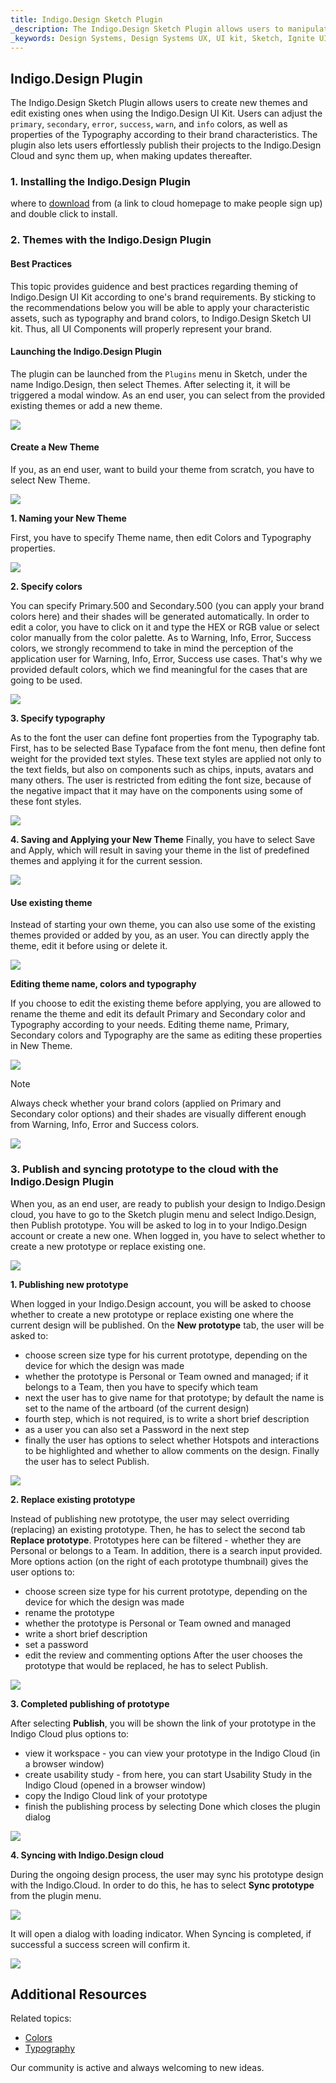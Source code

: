 ```yaml
---
title: Indigo.Design Sketch Plugin
_description: The Indigo.Design Sketch Plugin allows users to manipulate the theme of the UI Kit, publish and keep their projects synced to the Indigo.Design Cloud.
_keywords: Design Systems, Design Systems UX, UI kit, Sketch, Ignite UI for Angular, Sketch to Angular, Sketch to Angular, Angular, Angular Design System, Export code from Sketch, Design Kits for Angular, Sketch HTML, Sketch to HTML, Sketch UI kits, Sketch Theme, Theme Editor
---
```


## Indigo.Design Plugin

The Indigo.Design Sketch Plugin allows users to create new themes and edit existing ones when using the Indigo.Design UI Kit. Users can adjust the `primary`, `secondary`, `error`, `success`, `warn`, and `info` colors, as well as properties of the Typography according to their brand characteristics. The plugin also lets users effortlessly publish their projects to the Indigo.Design Cloud and sync them up, when making updates thereafter.

### 1. Installing the Indigo.Design Plugin

where to [download]() from (a link to cloud homepage to make people sign up) and double click to install.

### 2. Themes with the Indigo.Design Plugin

#### Best Practices

This topic provides guidence and best practices regarding theming of Indigo.Design UI Kit according to one's brand requirements. By sticking to the recommendations below you will be able to apply your characteristic assets, such as typography and brand colors, to Indigo.Design Sketch UI kit. Thus, all UI Components will properly represent your brand.

#### Launching the Indigo.Design Plugin

The plugin can be launched from the `Plugins` menu in Sketch, under the name Indigo.Design, then select Themes. After selecting it, it will be triggered a modal window. As an end user, you can select from the provided existing themes or add a new theme.

<img src="images/Sync_themes_plugin_Launching_the_plugin.png" srcset="images/Sync_themes_plugin_Launching_the_plugin@2x.png 2x" />

#### Create a New Theme

If you, as an end user, want to build your theme from scratch, you have to select New Theme.

<img src="images/Sync_themes_plugin_Start_New_Theme.png" srcset="images/Sync_themes_plugin_Start_New_Theme@2x.png 2x" />

**1. Naming your New Theme**

First, you have to specify Theme name, then edit Colors and Typography properties.

<img src="images/Sync_themes_plugin_Naming_your_New_Theme.png" srcset="images/Sync_themes_plugin_Naming_your_New_Theme@2x.png 2x" />

**2. Specify colors**

You can specify Primary.500 and Secondary.500 (you can apply your brand colors here) and their shades will be generated automatically. In order to edit a color, you have to click on it and type the HEX or RGB value or select color manually from the color palette. As to Warning, Info, Error, Success colors, we strongly recommend to take in mind the perception of the application user for Warning, Info, Error, Success use cases. That's why we provided default colors, which we find meaningful for the cases that are going to be used.

<img src="images/Sync_themes_plugin_Specify_colors.png" srcset="images/Sync_themes_plugin_Specify_colors@2x.png 2x" />

**3. Specify typography**

As to the font the user can define font properties from the Typography tab. First, has to be selected Base Typaface from the font menu, then define font weight for the provided text styles. These text styles are applied not only to the text fields, but also on components such as chips, inputs, avatars and many others. The user is restricted from editing the font size, because of the negative impact that it may have on the components using some of these font styles.

<img src="images/Sync_themes_plugin_Specify_typography.png" srcset="images/Sync_themes_plugin_Specify_typography@2x.png 2x" />

**4. Saving and Applying your New Theme**
Finally, you have to select Save and Apply, which will result in saving your theme in the list of predefined themes and applying it for the current session.

<img src="images/Sync_themes_plugin_Saving_and_Applying_New_Theme.png" srcset="images/Sync_themes_plugin_Saving_and_Applying_New_Theme@2x.png 2x" />

#### Use existing theme

Instead of starting your own theme, you can also use some of the existing themes provided or added by you, as an user. You can directly apply the theme, edit it before using or delete it.

<img src="images/Sync_themes_plugin_existing_theme.png" srcset="images/Sync_themes_plugin_existing_theme@2x.png 2x" />

**Editing theme name, colors and typography**

If you choose to edit the existing theme before applying, you are allowed to rename the theme and edit its default Primary and Secondary color and Typography according to your needs. Editing theme name, Primary, Secondary colors and Typography are the same as editing these properties in New Theme.

<img src="images/Sync_themes_plugin_Editing_theme_name_colors_typography.png" srcset="images/Sync_themes_plugin_Editing_theme_name_colors_typography@2x.png 2x" />

> [!Note]
> Always check whether your brand colors (applied on Primary and Secondary color options) and their shades are visually different enough from Warning, Info, Error and Success colors.
>
> <img src="images/Sync_themes_plugin_difference.png" srcset="images/Sync_themes_plugin_difference@2x.png 2x" />

### 3. Publish and syncing prototype to the cloud with the Indigo.Design Plugin

When you, as an end user, are ready to publish your design to Indigo.Design cloud, you have to go to the Sketch plugin menu and select Indigo.Design, then Publish prototype. You will be asked to log in to your Indigo.Design account or create a new one. When logged in, you have to select whether to create a new prototype or replace existing one. 

<img src="images/Sync_themes_plugin_Publish.png" srcset="images/Sync_themes_plugin_Publish@2x.png 2x" />


**1. Publishing new prototype**

When logged in your Indigo.Design account, you will be asked to choose whether to create a new prototype or replace existing one where the current design will be published. On the **New prototype** tab, the user will be asked to:
- choose screen size type for his current prototype, depending on the device for which the design was made
- whether the prototype is Personal or Team owned and managed; if it belongs to a Team, then you have to specify which team
- next the user has to give name for that prototype; by default the name is set to the name of the artboard (of the current design)
- fourth step, which is not required, is to write a short brief description
- as a user you can also set a Password in the next step
- finally the user has options to select whether Hotspots and interactions to be highlighted and whether to allow comments on the design.
Finally the user has to select Publish. 

<img src="images/Sync_themes_plugin_New_prototype.png" srcset="images/Sync_themes_plugin_New_prototype@2x.png 2x" />


**2. Replace existing prototype**

Instead of publishing new prototype, the user may select overriding (replacing) an existing prototype. Then, he has to select the second tab **Replace prototype**. 
Prototypes here can be filtered - whether they are Personal or belongs to a Team. In addition, there is a search input provided. More options action (on the right of each prototype thumbnail) gives the user options to:
- choose screen size type for his current prototype, depending on the device for which the design was made
- rename the prototype
- whether the prototype is Personal or Team owned and managed
- write a short brief description
- set a password
- edit the review and commenting options 
After the user chooses the prototype that would be replaced, he has to select Publish.

<img src="images/Sync_themes_plugin_Replace_prototype.png" srcset="images/Sync_themes_plugin_Replace_prototype@2x.png 2x" />


**3. Completed publishing of prototype**

After selecting **Publish**, you will be shown the link of your prototype in the Indigo Cloud plus options to:
- view it workspace - you can view your prototype in the Indigo Cloud (in a browser window)
- create usability study - from here, you can start Usability Study in the Indigo Cloud (opened in a browser window)
- copy the Indigo Cloud link of your prototype 
- finish the publishing process by selecting Done which closes the plugin dialog

<img src="images/Sync_themes_plugin_Published_prototype.png" srcset="images/Sync_themes_plugin_Published_prototype@2x.png 2x" />


**4. Syncing with Indigo.Design cloud**

During the ongoing design process, the user may sync his prototype design with the Indigo.Cloud. In order to do this, he has to select **Sync prototype** from the plugin menu. 
 
<img src="images/Sync_themes_plugin_Sync.png" srcset="images/Sync_themes_plugin_Sync@2x.png 2x" />

It will open a dialog with loading indicator. When Syncing is completed, if successful a success screen will confirm it.

<img src="images/Sync_themes_plugin_Success.png" srcset="images/Sync_themes_plugin_Success@2x.png 2x" />

## Additional Resources

Related topics:

- [Colors](../style/colors.md)
- [Typography](../style/typography.md)

Our community is active and always welcoming to new ideas.
